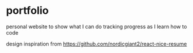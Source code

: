 # portfolio
personal website to show what I can do
tracking progress as I learn how to code

design inspiration from https://github.com/nordicgiant2/react-nice-resume
